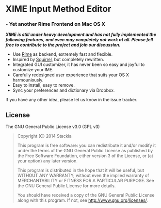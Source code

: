 # XIME Input Method Editor
### - Yet another Rime Frontend on Mac OS X

***XIME is still under heavy development and has not fully implemented the following features, and even may completely not work at all. Please fell free to contribute to the project and join our discussion.***

* Use [Rime][1] as backend, extremely fast and flexible.
* Inspired by [Squirrel][2], but completely rewritten.
* Integrated GUI customizer, it has never been so easy and joyful to customize your IME.
* Carefully redesigned user experience that suits your OS X harmouniously.
* Easy to install, easy to remove.
* Sync your preferences and dictionary via Dropbox.

If you have any other idea, please let us know in the issue tracker.

## License
The GNU General Public License v3.0 (GPL v3)

>Copyright (C) 2014 Stackia
> 
>This program is free software: you can redistribute it and/or modify it under the terms of the GNU General Public License as published by the Free Software Foundation, either version 3 of the License, or (at your option) any later version.
> 
>This program is distributed in the hope that it will be useful, but WITHOUT ANY WARRANTY; without even the implied warranty of MERCHANTABILITY or FITNESS FOR A PARTICULAR PURPOSE.  See the GNU General Public License for more details.
> 
>You should have received a copy of the GNU General Public License along with this program.  If not, see <http://www.gnu.org/licenses/>.

[1]: https://github.com/lotem/librime
[2]: https://github.com/lotem/squirrel
